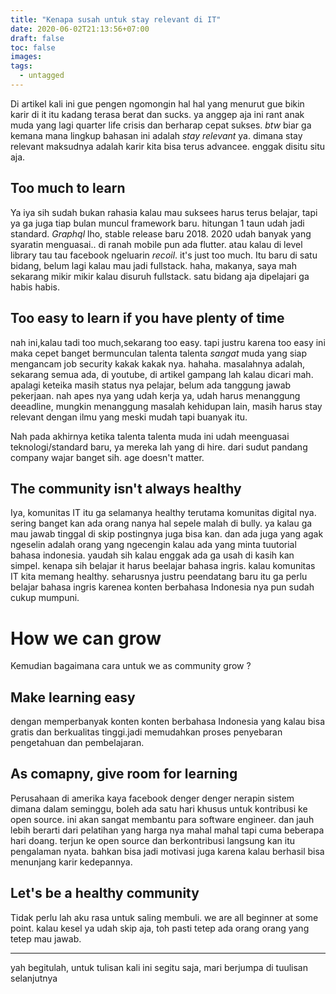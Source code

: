 ```yaml
---
title: "Kenapa susah untuk stay relevant di IT"
date: 2020-06-02T21:13:56+07:00
draft: false
toc: false
images:
tags:
  - untagged
---
```


Di artikel kali ini gue pengen ngomongin hal hal yang menurut  gue bikin karir  di it  itu kadang  terasa berat dan  sucks. ya anggep aja ini rant anak muda yang lagi quarter life crisis dan berharap cepat sukses.
*btw* biar ga kemana mana lingkup bahasan ini adalah *stay relevant* ya. dimana  stay relevant maksudnya adalah karir  kita bisa terus advancee. enggak disitu situ aja.

## Too much to learn
Ya iya sih sudah bukan rahasia kalau mau suksees harus terus belajar, tapi ya ga juga tiap bulan muncul framework baru. hitungan 1 taun udah jadi standard. *Graphql* lho, stable release baru 2018. 2020 udah banyak yang syaratin menguasai.. di ranah mobile pun ada flutter. atau kalau di level library tau tau facebook ngeluarin *recoil*. it's just too much. 
Itu baru di satu bidang, belum lagi kalau mau  jadi fullstack. haha, makanya, saya mah sekarang  mikir mikir kalau disuruh fullstack. satu bidang aja  dipelajari ga habis habis.

## Too easy to learn if you have plenty of time
nah ini,kalau tadi too much,sekarang too easy. tapi justru karena too easy ini maka cepet banget bermunculan talenta talenta *sangat* muda yang siap mengancam job security kakak kakak nya. hahaha. masalahnya adalah, sekarang semua ada, di youtube, di artikel gampang lah kalau dicari mah. apalagi keteika masih status nya pelajar, belum ada tanggung jawab pekerjaan. nah  apes nya yang udah kerja ya, udah harus menanggung deeadline, mungkin menanggung masalah kehidupan lain, masih harus stay relevant dengan ilmu yang meski mudah tapi buanyak itu.

Nah pada akhirnya ketika talenta talenta muda ini udah meenguasai teknologi/standard baru, ya mereka lah yang di hire. dari sudut pandang company wajar banget sih. age doesn't matter. 

## The community isn't always healthy
Iya, komunitas IT itu ga selamanya healthy terutama komunitas digital nya. sering banget kan  ada orang nanya hal sepele malah di bully. ya kalau ga mau jawab tinggal di skip postingnya juga bisa kan.  dan ada juga yang agak ngeselin adalah orang  yang ngecengin kalau ada yang minta tuutorial bahasa indonesia. yaudah sih kalau  enggak ada ga usah di kasih kan simpel. 
kenapa sih belajar it harus beelajar bahasa ingris. kalau komunitas IT kita memang healthy. seharusnya justru peendatang baru itu ga perlu belajar bahasa ingris karenea konten berbahasa Indonesia nya pun sudah cukup mumpuni.

# How we can grow
Kemudian bagaimana cara untuk we as community grow ?

## Make learning easy
dengan memperbanyak konten konten berbahasa Indonesia yang kalau bisa gratis dan berkualitas tinggi.jadi memudahkan proses penyebaran pengetahuan dan pembelajaran.

## As comapny, give room for learning
Perusahaan di amerika kaya facebook denger denger nerapin sistem dimana dalam seminggu, boleh ada satu hari khusus  untuk kontribusi ke open source. ini akan sangat  membantu para software engineer. dan jauh  lebih berarti dari pelatihan yang harga nya mahal mahal tapi cuma beberapa hari doang. terjun ke open source dan berkontribusi langsung kan itu pengalaman nyata. bahkan bisa jadi motivasi juga karena kalau berhasil bisa menunjang karir kedepannya. 

## Let's be a healthy community
Tidak perlu lah aku rasa untuk saling membuli. we are all beginner at some point. kalau kesel ya udah skip aja, toh pasti tetep ada orang orang yang tetep mau jawab. 


---

yah begitulah, untuk tulisan kali ini segitu saja, mari berjumpa di tuulisan selanjutnya